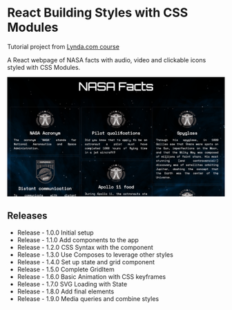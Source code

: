 # React Building Styles with CSS Modules

Tutorial project from [Lynda.com course](https://www.lynda.com/React-js-tutorials/React-Building-Styles-CSS-Modules/599632-2.html?)

A React webpage of NASA facts with audio, video and clickable icons styled with CSS Modules.

![App Screenshot](https://raw.githubusercontent.com/smerth/react-styles-with-css-modules/master/screenshot.png)

## Releases

- Release - 1.0.0 Initial setup
- Release - 1.1.0 Add components to the app
- Release - 1.2.0 CSS Syntax with the component
- Release - 1.3.0 Use Composes to leverage other styles
- Release - 1.4.0 Set up state and grid component
- Release - 1.5.0 Complete GridItem
- Release - 1.6.0 Basic Animation with CSS keyframes
- Release - 1.7.0 SVG Loading with State
- Release - 1.8.0 Add final elements
- Release - 1.9.0 Media queries and combine styles
